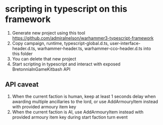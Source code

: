 # scripting in typescript on this framework

1. Generate new project using this tool https://github.com/admiralnelson/warhammer3-typescript-framework
2. Copy campaign, runtime, typescript-global.d.ts, user-interface-header.d.ts, warhammer-header.ts, warhammer-cco-header.d.ts into this folder
3. You can delete that new project
4. Start scripting in typescript and interact with exposed BretonniaInGameKitbash API

## API caveat
1. When the current faction is human, keep at least 1 seconds delay when awarding multiple ancillaries to the lord, or use AddArmouryItem instead with provided armoury item key
2. When the current faction is AI, use AddArmouryItem instead with provided armoury item key during start faction turn event